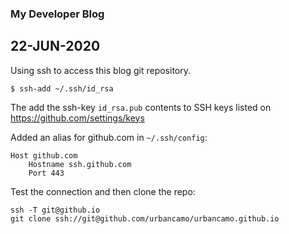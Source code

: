 ### My Developer Blog

## 22-JUN-2020

Using ssh to access this blog git repository.

```
$ ssh-add ~/.ssh/id_rsa
```

The add the ssh-key `id_rsa.pub` contents to SSH keys listed on https://github.com/settings/keys

Added an alias for github.com in `~/.ssh/config`:
```
Host github.com
	Hostname ssh.github.com
	Port 443
```
 
Test the connection and then clone the repo:
```
ssh -T git@github.io
git clone ssh://git@github.com/urbancamo/urbancamo.github.io
```
